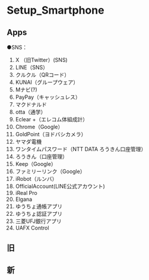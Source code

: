 # Setup_Smartphone
## Apps
●SNS：
1. X （旧Twitter）(SNS) 
2. LINE（SNS）
3. クルクル（QRコード）
4. KUNAI（グループウェア）
5. Mナビ(?)
6. PayPay（キャッシュレス）
7. マクドナルド
8. otta（通学）
9. Eclear +（エレコム体組成計）
10. Chrome（Google）
11. GoldPoint（ヨドバシカメラ）
12. ヤマダ電機
13. ワンタイムパスワード（NTT DATA ろうきん口座管理）
14. ろうきん（口座管理）
15. Keep（Google）
16. ファミリーリンク（Google）
17. iRobot（ルンバ）
18. OfficialAccount(LINE公式アカウント)
19. iReal Pro
20. Elgana
21. ゆうちょ通帳アプリ
22. ゆうちょ認証アプリ
23. 三菱UFJ銀行アプリ
24. UAFX Control


## 旧

## 新
